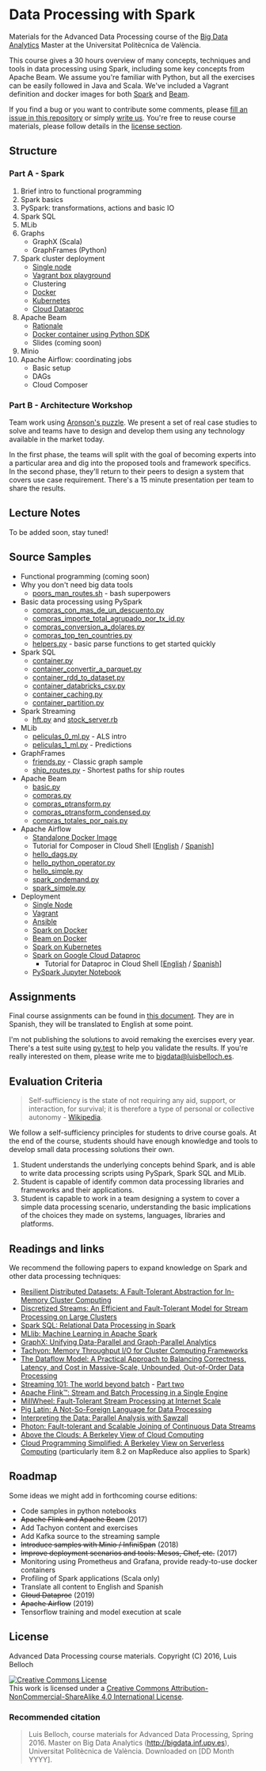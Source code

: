 # Data Processing with Spark

Materials for the Advanced Data Processing course of the [Big Data Analytics](http://bigdata.inf.upv.es) Master at the Universitat Politècnica de València.

This course gives a 30 hours overview of many concepts, techniques and tools in data processing using Spark, including some key concepts from Apache Beam. We assume you're familiar with Python, but all the exercises can be easily followed in Java and Scala. We've included a Vagrant definition and docker images for both [Spark](infra/docker/docker.md) and [Beam](infra/beam/beam.md).

If you find a bug or you want to contribute some comments, please [fill an issue in this repository](https://github.com/luisbelloch/data_processing_course/issues/new) or simply [write us](mailto:bigdata@luisbelloch.es). You're free to reuse course materials, please follow details in the [license section](#license).

## Structure

### Part A - Spark

1. Brief intro to functional programming
2. Spark basics
3. PySpark: transformations, actions and basic IO
4. Spark SQL
5. MLib
6. Graphs
    - GraphX (Scala)
    - GraphFrames (Python)
7. Spark cluster deployment
    - [Single node](infra/single-node.md)
    - [Vagrant box playground](infra/vagrant.md)
    - Clustering
    - [Docker](infra/docker/docker.md)
    - [Kubernetes](infra/kubernetes/kubernetes.md)
    - [Cloud Dataproc](infra/dataproc.md)
8. Apache Beam
    - [Rationale](http://www.vldb.org/pvldb/vol8/p1792-Akidau.pdf)
    - [Docker container using Python SDK](infra/beam/beam.md)
    - Slides (coming soon)
9. Minio
10. Apache Airflow: coordinating jobs
    - Basic setup
    - DAGs
    - Cloud Composer

### Part B - Architecture Workshop

Team work using [Aronson's puzzle](https://en.wikipedia.org/wiki/Jigsaw_(teaching_technique)). We present a set of real case studies to solve and teams have to design and develop them using any technology available in the market today.

In the first phase, the teams will split with the goal of becoming experts into a particular area and dig into the proposed tools and framework specifics. In the second phase, they'll return to their peers to design a system that covers use case requirement. There's a 15 minute presentation per team to share the results.

## Lecture Notes

To be added soon, stay tuned!

## Source Samples

- Functional programming (coming soon)
- Why you don't need big data tools
    - [poors_man_routes.sh](data/poors_man_routes.sh) - bash superpowers
- Basic data processing using PySpark
    - [compras_con_mas_de_un_descuento.py](spark/compras_con_mas_de_un_descuento.py)
    - [compras_importe_total_agrupado_por_tx_id.py](spark/compras_importe_total_agrupado_por_tx_id.py)
    - [compras_conversion_a_dolares.py](spark/compras_conversion_a_dolares.py)
    - [compras_top_ten_countries.py](spark/compras_top_ten_countries.py)
    - [helpers.py](spark/helpers.py) - basic parse functions to get started quickly
- Spark SQL
    - [container.py](spark/container.py)
    - [container_convertir_a_parquet.py](spark/container_convertir_a_parquet.py)
    - [container_rdd_to_dataset.py](spark/container_rdd_to_dataset.py)
    - [container_databricks_csv.py](spark/container_databricks_csv.py)
    - [container_caching.py](spark/container_caching.py)
    - [container_partition.py](spark/container_partition.py)
- Spark Streaming
    - [hft.py](spark/stock_server.py) and [stock_server.rb](spark/stock_server.rb)
- MLib
    - [peliculas_0_ml.py](spark/peliculas_0_ml.py) - ALS intro
    - [peliculas_1_ml.py](spark/peliculas_1_ml.py) - Predictions
- GraphFrames
    - [friends.py](spark/friends.py) - Classic graph sample
    - [ship_routes.py](spark/ship_routes.py) - Shortest paths for ship routes
- Apache Beam
    - [basic.py](beam/basic.py)
    - [compras.py](beam/compras.py)
    - [compras_ptransform.py](beam/compras_ptransform.py)
    - [compras_ptransform_condensed.py](beam/compras_ptransform_condensed.py)
    - [compras_totales_por_pais.py](beam/compras_totales_por_pais.py)
- Apache Airflow
    - [Standalone Docker Image](https://hub.docker.com/r/luisbelloch/airflow)
    - Tutorial for Composer in Cloud Shell [[English]() / [Spanish]()]
    - [hello_dags.py](airflow/dags/hello_dags.py)
    - [hello_python_operator.py](airflow/dags/hello_python_operator.py)
    - [hello_simple.py](airflow/dags/hello_simple.py)
    - [spark_ondemand.py](airflow/dags/spark_ondemand.py)
    - [spark_simple.py](airflow/dags/spark_simple.py)
- Deployment
    - [Single Node](infra/single-node.md)
    - [Vagrant](infra/vagrant.md)
    - [Ansible](playbook.yml)
    - [Spark on Docker](infra/docker/docker.md)
    - [Beam on Docker](infra/beam/beam.md)
    - [Spark on Kubernetes](infra/kubernetes/kubernetes.md)
    - [Spark on Google Cloud Dataproc](infra/dataproc.md)
        - Tutorial for Dataproc in Cloud Shell [[English]() / [Spanish]()]
    - [PySpark Jupyter Notebook](infra/pyspark-jupyter/README.md)

## Assignments

Final course assignments can be found in [this document](assignments/README.md). They are in Spanish, they will be translated to English at some point.

I'm not publishing the solutions to avoid remaking the exercises every year. There's a test suite using [py.test](http://pytest.org) to help you validate the results. If you're really interested on them, please write me to [bigdata@luisbelloch.es](mailto:bigdata@luisbelloch.es).

## Evaluation Criteria

> Self-sufficiency is the state of not requiring any aid, support, or interaction, for survival; it is therefore a type of personal or collective autonomy -  [Wikipedia](https://en.wikipedia.org/wiki/Self-sufficiency).

We follow a self-sufficiency principles for students to drive course goals. At the end of the course, students should have enough knowledge and tools to develop small data processing solutions their own.

1. Student understands the underlying concepts behind Spark, and is able to write data processing scripts using PySpark, Spark SQL and MLib.
2. Student is capable of identify common data processing libraries and frameworks and their applications.
3. Student is capable to work in a team designing a system to cover a simple data processing scenario, understanding the basic implications of the choices they made on systems, languages, libraries and platforms.

## Readings and links

We recommend the following papers to expand knowledge on Spark and other data processing techniques:

- [Resilient Distributed Datasets: A Fault-Tolerant Abstraction for In-Memory Cluster Computing](https://www.usenix.org/system/files/conference/nsdi12/nsdi12-final138.pdf)
- [Discretized Streams: An Efficient and Fault-Tolerant Model for Stream Processing on Large Clusters](http://people.csail.mit.edu/matei/papers/2012/hotcloud_spark_streaming.pdf)
- [Spark SQL: Relational Data Processing in Spark](http://people.csail.mit.edu/matei/papers/2015/sigmod_spark_sql.pdf)
- [MLlib: Machine Learning in Apache Spark](http://www.jmlr.org/papers/volume17/15-237/15-237.pdf)
- [GraphX: Unifying Data-Parallel and Graph-Parallel Analytics](https://amplab.cs.berkeley.edu/wp-content/uploads/2014/02/graphx.pdf)
- [Tachyon: Memory Throughput I/O for Cluster Computing Frameworks](http://people.eecs.berkeley.edu/~haoyuan/papers/2013_ladis_tachyon.pdf)
- [The Dataflow Model: A Practical Approach to Balancing Correctness, Latency, and Cost in Massive-Scale, Unbounded, Out-of-Order Data Processing](http://www.vldb.org/pvldb/vol8/p1792-Akidau.pdf)
- [Streaming 101: The world beyond batch](https://www.oreilly.com/ideas/the-world-beyond-batch-streaming-101) - [Part two](https://www.oreilly.com/ideas/the-world-beyond-batch-streaming-102)
- [Apache Flink™: Stream and Batch Processing in a Single Engine](https://www.user.tu-berlin.de/asteriosk/assets/publications/flink-deb.pdf)
- [MillWheel: Fault-Tolerant Stream Processing at Internet Scale](http://research.google.com/pubs/pub41378.html)
- [Pig Latin: A Not-So-Foreign Language for Data Processing](http://infolab.stanford.edu/~olston/publications/sigmod08.pdf)
- [Interpreting the Data: Parallel Analysis with Sawzall](http://research.google.com/archive/sawzall.html)
- [Photon: Fault-tolerant and Scalable Joining of Continuous Data Streams](http://research.google.com/pubs/pub41318.html)
- [Above the Clouds: A Berkeley View of Cloud Computing](https://www2.eecs.berkeley.edu/Pubs/TechRpts/2009/EECS-2009-28.pdf)
- [Cloud Programming Simplified: A Berkeley View on Serverless Computing](https://arxiv.org/abs/1902.03383) (particularly item 8.2 on MapReduce also applies to Spark)

## Roadmap

Some ideas we might add in forthcoming course editions:

- Code samples in python notebooks
- ~~Apache Flink and Apache Beam~~ (2017)
- Add Tachyon content and exercises
- Add Kafka source to the streaming sample
- ~~Introduce samples with Minio / InfiniSpan~~ (2018)
- ~~Improve deployment scenarios and tools: Mesos, Chef, etc.~~ (2017)
- Monitoring using Prometheus and Grafana, provide ready-to-use docker containers
- Profiling of Spark applications (Scala only)
- Translate all content to English and Spanish
- ~~Cloud Dataproc~~ (2019)
- ~~Apache Airflow~~ (2019)
- Tensorflow training and model execution at scale

## License

Advanced Data Processing course materials.
Copyright (C) 2016, Luis Belloch

<a rel="license" href="http://creativecommons.org/licenses/by-nc-sa/4.0/"><img alt="Creative Commons License" style="border-width:0" src="https://i.creativecommons.org/l/by-nc-sa/4.0/88x31.png" /></a><br />This work is licensed under a <a rel="license" href="http://creativecommons.org/licenses/by-nc-sa/4.0/">Creative Commons Attribution-NonCommercial-ShareAlike 4.0 International License</a>.

### Recommended citation

> Luis Belloch, course materials for Advanced Data Processing, Spring 2016. Master on Big Data Analytics (http://bigdata.inf.upv.es), Universitat Politècnica de València. Downloaded on [DD Month YYYY].


